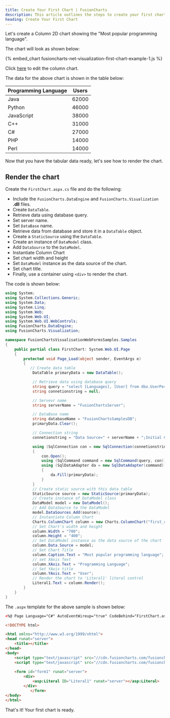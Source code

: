 ```yaml
---
title: Create Your First Chart | FusionCharts
description: This article outlines the steps to create your first chart
heading: Create Your First Chart
---
```


Let's create a Column 2D chart showing the "Most popular programming language".

The chart will look as shown below:

{% embed_chart fusioncharts-net-visualization-first-chart-example-1.js %}

Click [here](https://dotnetfiddle.net/Dw6gBV) to edit the column chart.

The data for the above chart is shown in the table below:

Programming Language|Users
-|-
Java|62000
Python|46000
JavaScript|38000
C++|31000
C#|27000
PHP|14000
Perl|14000

Now that you have the tabular data ready, let's see how to render the chart.

## Render the chart

Create the `FirstChart.aspx.cs` file and do the following:

* Include the `FusionCharts.DataEngine` and `FusionCharts.Visualization` **.dll** files. 
* Create `DataTable`.
* Retrieve data using database query.
* Set server name.
* Set `DataBase` name.
* Retrieve data from database and store it in a `DataTable` object.
* Create a `StaticSource` using the `DataTable`.
* Create an instance of `DataModel` class.
* Add `DataSource` to the `DataModel`.
* Instantiate Column Chart
* Set chart width and height
* Set `DataModel` instance as the data source of the chart.
* Set chart title.
* Finally, use a container using `<div>` to render the chart.

The code is shown below:

```csharp
using System;
using System.Collections.Generic;
using System.Data;
using System.Linq;
using System.Web;
using System.Web.UI;
using System.Web.UI.WebControls;
using FusionCharts.DataEngine;
using FusionCharts.Visualization;

namespace FusionChartsVisualisationWebFormsSamples.Samples
{
    public partial class FirstChart: System.Web.UI.Page
    {
        protected void Page_Load(object sender, EventArgs e)
        {
           // Create data table
            DataTable primaryData = new DataTable();

            // Retrieve data using database query
            string query = "select [Languages], [User] from dbo.UserPerLanguage";
            string connetionstring = null;

            // Servevr name
            string serverName = "FusionChartsServer";

            // DataBase name
            string databaseName = "FusionChartsSamplesDB";
            primaryData.Clear();

            // Connection string
            connetionstring = "Data Source=" + serverName + ";Initial Catalog=" + databaseName + ";Trusted_Connection=true;";

            using (SqlConnection con = new SqlConnection(connetionstring))
            {
                con.Open();
                using (SqlCommand command = new SqlCommand(query, con))
                using (SqlDataAdapter da = new SqlDataAdapter(command))
                {
                    da.Fill(primaryData);
                }
            }
            // Create static source with this data table
            StaticSource source = new StaticSource(primaryData);
            // Create instance of DataModel class
            DataModel model = new DataModel();
            // Add DataSource to the DataModel
            model.DataSources.Add(source);
            // Instantiate Column Chart
            Charts.ColumnChart column = new Charts.ColumnChart("first_chart");
            // Set Chart's width and height
            column.Width = "700";
            column.Height = "400";
            // Set DataModel instance as the data source of the chart
            column.Data.Source = model;
            // Set Chart Title
            column.Caption.Text = "Most popular programming language";
            // set XAxis Text
            column.XAxis.Text = "Programming Language";
            // Set YAxis title
            column.YAxis.Text = "User";
            // Render the chart to 'Literal1' literal control
            Literal1.Text = column.Render();
        }
    }
}
```

The `.aspx` template for the above sample is shown below:

```html
<%@ Page Language="C#" AutoEventWireup="true" CodeBehind="FirstChart.aspx.cs" Inherits="FusionChartsVisualisationWebFormsSamples.Samples.FirstChart" %>

<!DOCTYPE html>

<html xmlns="http://www.w3.org/1999/xhtml">
<head runat="server">
    <title></title>
</head>
<body>
    <script type="text/javascript" src="//cdn.fusioncharts.com/fusioncharts/latest/fusioncharts.js"></script>
    <script type="text/javascript" src="//cdn.fusioncharts.com/fusioncharts/latest/themes/fusioncharts.theme.fusion.js"></script>
   
    <form id="form1" runat="server">
        <div>
            <asp:Literal ID="Literal1" runat="server"></asp:Literal>
        </div>
           </form>
</body>
</html>
```

That's it! Your first chart is ready.
